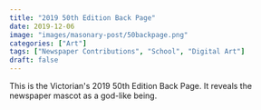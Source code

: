 ```yaml
---
title: "2019 50th Edition Back Page"
date: 2019-12-06
image: "images/masonary-post/50backpage.png"
categories: ["Art"]
tags: ["Newspaper Contributions", "School", "Digital Art"]
draft: false
---
```


This is the Victorian's 2019 50th Edition Back Page. It reveals the newspaper mascot as a god-like being.
